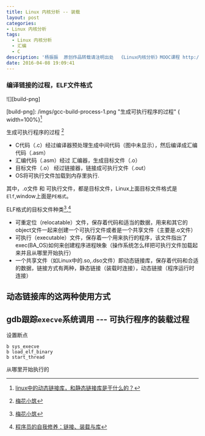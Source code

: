 ```yaml
---
title: Linux 内核分析 -- 装载
layout: post
categories:
- Linux 内核分析
tags:
  - Linux 内核分析
  - 汇编
  - C
description: '杨振振  原创作品转载请注明出处  《Linux内核分析》MOOC课程 http://www.xuetangx.com/courses/course-v1:ustcX+USTC001+_/about'
date: 2016-04-08 19:09:41
---
```




<!-- 1. 理解编译链接的过程和ELF可执行文件格式，详细内容参考本周第一节；​
2. 编程使用exec*库函数加载一个可执行文件，动态链接分为可执行程序装载时动态链接和运行时动态链接，编程练习动态链接库的这两种使用方式，详细内容参考本周第二节；
3. 使用gdb跟踪分析一个execve系统调用内核处理函数sys_execve ，验证您对Linux系统加载可执行程序所需处理过程的理解，详细内容参考本周第三节；推荐在实验楼Linux虚拟机环境下完成实验。
特别关注新的可执行程序是从哪里开始执行的？为什么execve系统调用返回后新的可执行程序能顺利执行？对于静态链接的可执行程序和动态链接的可执行程序execve系统调用返回时会有什么不同？

根据本周所学知识分析exec*函数对应的系统调用处理过程，撰写一篇署名博客，并在博客文章中注明“真实姓名（与最后申请证书的姓名务必一致） + 原创作品转载请注明出处 + 《Linux内核分析》MOOC课程http://mooc.study.163.com/course/USTC-1000029000 ”，博客内容的具体要求如下：
题目自拟，内容围绕对Linux内核如何装载和启动一个可执行程序；
可以结合实验截图、ELF可执行文件格式、用户态的相关代码等；
博客内容中需要仔细分析新可执行程序的执行起点及对应的堆栈状态等。
总结部分需要阐明自己对“Linux内核装载和启动一个可执行程序”的理解 -->

### 编译链接的过程，ELF文件格式 

![][build-png]

[build-png]: /imgs/gcc-build-process-1.png "生成可执行程序的过程" { width=100%}[^zhihu]


[^zhihu]: [linux中的动态链接库，和静态链接库是干什么的？](https://www.zhihu.com/question/20484931)

生成可执行程序的过程 [^meihuaxiaozhu]

- C代码（.c）经过编译器预处理生成中间代码（图中未显示），然后编译成汇编代码（.asm） 
- 汇编代码（.asm）经过 汇编器，生成目标文件（.o）
- 目标文件（.o） 经过链接器，链接成可执行文件（.out） 
- OS将可执行文件加载到内存里执行.

其中，.o文件 和 可执行文件，都是目标文件，Linux上面目标文件格式是 `Elf`,window上面是`PE格式`。

ELF格式的目标文件种类[^meihuaxiaozhu],[^ziwoxiuyang] 

- 可重定位（relocatable）文件，保存着代码和适当的数据，用来和其它的object文件一起来创建一个可执行文件或者是一个共享文件（主要是.o文件）
- 可执行（executable）文件，保存着一个用来执行的程序，该文件指出了exec(BA_OS)如何来创建程序进程映象（操作系统怎么样把可执行文件加载起来并且从哪里开始执行）
- 一个共享文件（如Linux中的.so,.dso文件）即动态链接库，保存着代码和合适的数据，链接方式有两种，静态链接（装载时连接），动态链接（程序运行时连接）


## 动态链接库的这两种使用方式

## gdb跟踪`execve`系统调用 --- 可执行程序的装载过程 

设置断点
 
 ```gdb
 b sys_execve
 b load_elf_binary
 b start_thread
 ```

从哪里开始执行的

[^meihuaxiaozhu]: [梅花小筑](http://www.jianshu.com/p/dee889469bdd)
[^ziwoxiuyang]:  [程序员的自我修养：链接、装载与库](http://item.jd.com/10067200.html) 
